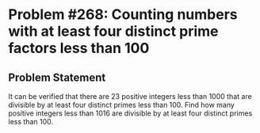 # Problem #268: Counting numbers with at least four distinct prime factors less than 100 

## Problem Statement 

It can be verified that there are 23 positive integers less than 1000 that are divisible by at least four distinct primes less than 100.
Find how many positive integers less than 1016 are divisible by at least four distinct primes less than 100.
